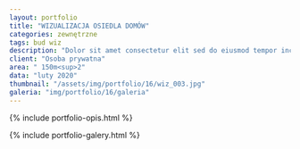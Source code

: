 ```yaml
---
layout: portfolio
title: "WIZUALIZACJA OSIEDLA DOMÓW"
categories: zewnętrzne
tags: bud wiz
description: "Dolor sit amet consectetur elit sed do eiusmod tempor incididunt labore et dolore magna aliqua enim minim veniam quis nostrud exercitation ullamco laboris nisi aliquip commodo consequat.duis aute irure sint occae cat cupidatat non proident sunt in culpa qui officia deserunt mollit anim id est laborum. Sed perspiciatis unde omnis iste natus error sit voluptatem."
client: "Osoba prywatna"
area: " 150m<sup>2"
data: "luty 2020"
thumbnail: "/assets/img/portfolio/16/wiz_003.jpg"
galeria: "img/portfolio/16/galeria"
---
```

{% include portfolio-opis.html %}

{% include portfolio-galery.html %}
